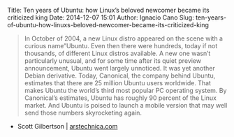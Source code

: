 Title: Ten years of Ubuntu: how Linux’s beloved newcomer became its criticized king
Date: 2014-12-07 15:01
Author: Ignacio Cano
Slug: ten-years-of-ubuntu-how-linuxs-beloved-newcomer-became-its-criticized-king

> In October of 2004, a new Linux distro appeared on the scene with a
> curious name”Ubuntu. Even then there were hundreds, today if not
> thousands, of different Linux distros available. A new one wasn’t
> particularly unusual, and for some time after its quiet preview
> announcement, Ubuntu went largely unnoticed. It was yet another Debian
> derivative. Today, Canonical, the company behind Ubuntu, estimates
> that there are 25 million Ubuntu users worldwide. That makes Ubuntu
> the world’s third most popular PC operating system. By Canonical’s
> estimates, Ubuntu has roughly 90 percent of the Linux market. And
> Ubuntu is poised to launch a mobile version that may well send those
> numbers skyrocketing again.

- Scott Gilbertson | [arstechnica.com][]

  [arstechnica.com]: http://arstechnica.com/information-technology/2014/10/ten-years-of-ubuntu-how-linuxs-beloved-newcomer-became-its-criticized-king/
    "Ten years of Ubuntu: how Linux’s beloved newcomer became its criticized king"
